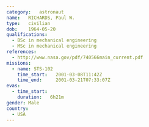 ```yaml
---
category:	astronaut
name:	RICHARDS, Paul W.
type:	civilian
dob:	1964-05-20
qualifications:
  - BSc in mechanical engineering
  - MSc in mechanical engineering
references:
  - http://www.nasa.gov/pdf/740566main_current.pdf
missions:
  - name: STS-102
    time_start:   2001-03-08T11:42Z
    time_end:     2001-03-21T07:33:07Z
evas:
  - time_start: 
    duration:   6h21m
gender:	Male
country:
  - USA
---
```

